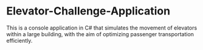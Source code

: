 # Elevator-Challenge-Application
This is a console application in C# that simulates the movement of elevators within a large building, with the aim of optimizing passenger transportation efficiently.
